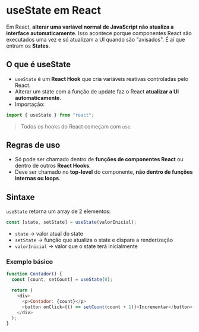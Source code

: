 # useState em React

Em React, **alterar uma variável normal de JavaScript não atualiza a interface automaticamente**. Isso acontece porque componentes React são executados uma vez e só atualizam a UI quando são "avisados". É aí que entram os **States**.

## O que é useState

- `useState` é um **React Hook** que cria variáveis reativas controladas pelo React. 
- Alterar um state com a função de update faz o React **atualizar a UI automaticamente**.
- Importação:
```javascript
import { useState } from "react";
```
> Todos os hooks do React começam com `use`.

## Regras de uso

- Só pode ser chamado dentro de **funções de componentes React** ou dentro de outros **React Hooks**.
- Deve ser chamado no **top-level** do componente, **não dentro de funções internas ou loops**.

## Sintaxe

`useState` retorna um array de 2 elementos:
```javascript
const [state, setState] = useState(valorInicial);
```
- `state` → valor atual do state
- `setState` → função que atualiza o state e dispara a renderização
- `valorInicial` → valor que o state terá inicialmente

### Exemplo básico

```javascript
function Contador() {
  const [count, setCount] = useState(0);

  return (
    <div>
      <p>Contador: {count}</p>
      <button onClick={() => setCount(count + 1)}>Incrementar</button>
    </div>
  );
}
```